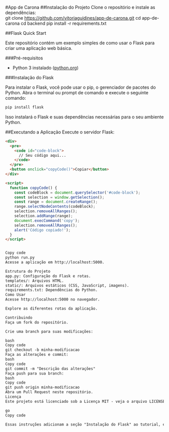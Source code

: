 #App de Carona
##Instalação do Projeto
Clone o repositório e instale as dependências:   
git clone https://github.com/vitoriaguidines/app-de-carona.git
cd app-de-carona
cd backend
pip install -r requirements.txt

##Flask Quick Start

Este repositório contém um exemplo simples de como usar o Flask para criar uma aplicação web básica.

###Pré-requisitos

- Python 3 instalado ([python.org](https://www.python.org/downloads/))

###Instalação do Flask

Para instalar o Flask, você pode usar o pip, o gerenciador de pacotes do Python. Abra o terminal ou prompt de comando e execute o seguinte comando:

```bash
pip install flask
```
Isso instalará o Flask e suas dependências necessárias para o seu ambiente Python.


##Executando a Aplicação
Execute o servidor Flask:

```html
<div>
  <pre>
    <code id="code-block">
      // Seu código aqui...
    </code>
  </pre>
  <button onclick="copyCode()">Copiar</button>
</div>

<script>
  function copyCode() {
    const codeBlock = document.querySelector('#code-block');
    const selection = window.getSelection();
    const range = document.createRange();
    range.selectNodeContents(codeBlock);
    selection.removeAllRanges();
    selection.addRange(range);
    document.execCommand('copy');
    selection.removeAllRanges();
    alert('Código copiado!');
  }
</script>


Copy code
python run.py
Acesse a aplicação em http://localhost:5000.

Estrutura do Projeto
app.py: Configuração do Flask e rotas.
templates/: Arquivos HTML.
static/: Arquivos estáticos (CSS, JavaScript, imagens).
requirements.txt: Dependências do Python.
Como Usar
Acesse http://localhost:5000 no navegador.

Explore as diferentes rotas da aplicação.

Contribuindo
Faça um fork do repositório.

Crie uma branch para suas modificações:

bash
Copy code
git checkout -b minha-modificacao
Faça as alterações e commit:
bash
Copy code
git commit -m "Descrição das alterações"
Faça push para sua branch:
bash
Copy code
git push origin minha-modificacao
Abra um Pull Request neste repositório.
Licença
Este projeto está licenciado sob a Licença MIT - veja o arquivo LICENSE.md para mais detalhes.

go
Copy code

Essas instruções adicionam a seção "Instalação do Flask" ao tutorial, explicando como instalar o Flask usando o pip. Isso deve ajudar os usuários que não têm o Flask instalado em seu ambiente Python. Lembre-se de substituir `seu-usuario` e `seu-repositorio` pelos seus dados reais.

